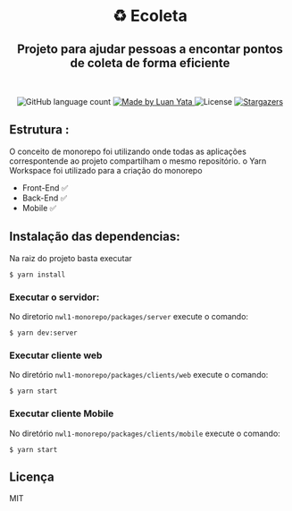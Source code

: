<p align="center">

  <br/>
  <h1 align="center">♻️ Ecoleta</h1>
  <h2 align="center">Projeto para ajudar pessoas a encontar pontos de coleta de forma eficiente</h2>
  <br/>

  <p align="center">
  <img alt="GitHub language count" src="https://img.shields.io/github/languages/count/luanyata/nwl1-monorepo?color=%2304D361">

  <a href="https://www.linkedin.com/in/luanyata/">
    <img alt="Made by Luan Yata" src="https://img.shields.io/badge/made%20by-LuanYata-%2304D361">
  </a>

  <img alt="License" src="https://img.shields.io/badge/license-MIT-%2304D361">

  <a href="https://github.com/luanyata/nwl1-monorepo/stargazers">
    <img alt="Stargazers" src="https://img.shields.io/github/stars/luanyata/nwl1-monorepo?style=social">
  </a>
</p>

## Estrutura :

O conceito de monorepo foi utilizando onde todas as aplicações correspontende ao projeto compartilham o mesmo repositório. o Yarn Workspace foi utilizado para a criação do monorepo

* Front-End ✅
* Back-End ✅
* Mobile ✅


## Instalação das dependencias:

Na raiz do projeto basta executar

```shell
$ yarn install
```

### Executar o servidor:
No diretorio `nwl1-monorepo/packages/server` execute o comando:
```shell
$ yarn dev:server
```

### Executar cliente web

No diretório `nwl1-monorepo/packages/clients/web` execute o comando:
```
$ yarn start
```

### Executar cliente Mobile

No diretório `nwl1-monorepo/packages/clients/mobile` execute o comando:
```
$ yarn start
```


## Licença
MIT
